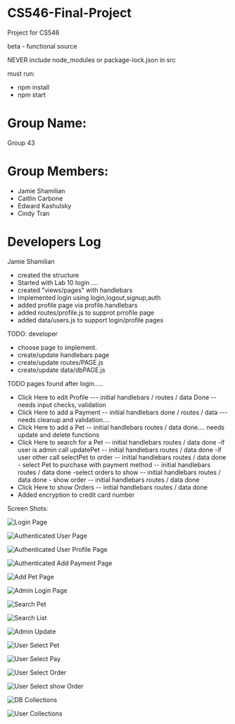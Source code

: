 # CS546-Final-Project
Project for CS546 

beta - functional source

NEVER include node_modules or package-lock.json in src

must run: 

- npm install
- npm start

# Group Name: 
Group 43

# Group Members:
- Jamie Shamilian
- Caitlin Carbone
- Edward Kashulsky
- Cindy Tran


# Developers Log
Jamie Shamilian 

- created the structure
- Started with Lab 10 login ....
- created "views/pages" with handlebars
- implemented login using login,logout,signup,auth
- added profile page via profile.handlebars
- added routes/profile.js to supprot prrofile page
- added data/users.js to support login/profile pages

TODO:
developer


- choose page to implement.
- create/update handlebars page
- create/update routes/PAGE.js
- create/update data/dbPAGE.js



TODO pages found after login.....



- Click Here to edit Profile --- initial handlebars / routes / data Done -- needs input checks, validation 
- Click Here to add a Payment -- initial handlebars done / routes / data --- needs cleanup and validation....
- Click Here to add a Pet  -- initial handlebars routes / data done.... needs update and delete functions 
- Click Here to search for a Pet -- initial handlebars routes / data done
	-if user is admin call updatePet -- initial handlebars routes / data done
	-if user other call selectPet to order  -- initial handlebars routes / data done
		- select Pet to purchase with payment method -- initial handlebars routes / data done
	-select orders to show -- initial handlebars routes / data done
		- show order  -- initial handlebars routes / data done
- Click Here to show Orders   -- initial handlebars routes / data done
- Added encryption to credit card number 





Screen Shots:

![Login Page](./docs/images/PetAdoptionLogin.jpg)


![Authenticated User Page](./docs/images/PetAdoptionAuthenticatedUser.jpg)


![Authenticated User Profile Page](./docs/images/PetAdoptionProfile.jpg)

![Authenticated Add Payment Page](./docs/images/PetAdoptionAddPayment.jpg)

![Add Pet Page](./docs/images/PetAdoptionAddPet.jpg)


![Admin Login Page](./docs/images/PetAdoptionAdminUser.jpg)

![Search Pet](./docs/images/PetAdoptionSearchPet.jpg)

![Search List](./docs/images/PetAdoptionUpdateList.jpg)

![Admin Update](./docs/images/PetAdoptionUpdate.jpg)

![User Select Pet ](./docs/images/PetAdoptionSelectPet.jpg)

![User Select Pay ](./docs/images/PetAdoptionPayForPet.jpg)

![User Select Order ](./docs/images/PetAdoptionSelectOrderList.jpg)

![User Select show Order ](./docs/images/PetAdoptionShowOrder.jpg)

![DB Collections ](./docs/images/PetAdoptionDB.jpg)

![User Collections ](./docs/images/PetAdoption.users.jpg)

